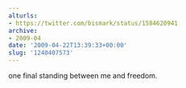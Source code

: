 ```yaml
---
alturls:
- https://twitter.com/bismark/status/1584620941
archive:
- 2009-04
date: '2009-04-22T13:39:33+00:00'
slug: '1240407573'
---
```


one final standing between me and freedom.

